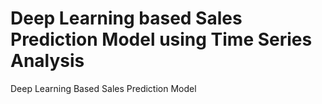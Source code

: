 # Deep Learning based Sales Prediction Model using Time Series Analysis
Deep Learning Based Sales Prediction Model
